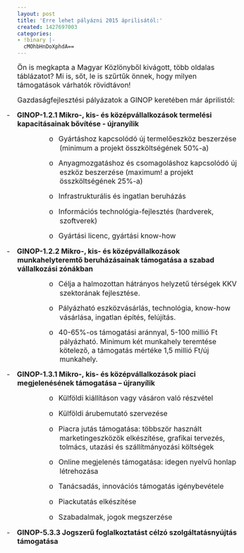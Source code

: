```yaml
---
layout: post
title: 'Erre lehet pályázni 2015 áprilisától:'
created: 1427697003
categories:
- !binary |-
  cMOhbHnDoXphdA==
---
```

<p><span style="font-size: medium;">Ön is megkapta a Magyar Közlönyből kivágott, több oldalas táblázatot? Mi is, sőt, le is szűrtűk önnek, hogy milyen támogatások várhatók rövidtávon!</span><br><span style="font-size: medium;"><!--break--><!--[if gte mso 9]><xml>
 <o:OfficeDocumentSettings>
  <o:AllowPNG></o>
 </o:OfficeDocumentSettings>
</xml><![endif]--></span></p><p class="MsoNormal"><span style="font-size: medium;">Gazdaságfejlesztési pályázatok a GINOP keretében már áprilistól:</span></p><p class="MsoListParagraphCxSpFirst" style="text-indent: -18.0pt; mso-list: l0 level1 lfo1;"><span style="font-size: medium;"><span>-<span style="font-family: 'Times New Roman'; font-style: normal; font-weight: normal; line-height: normal; font-size-adjust: none; font-stretch: normal; font-feature-settings: normal; font-language-override: normal; font-kerning: auto; font-synthesis: weight style; font-variant: normal;">&nbsp;&nbsp;&nbsp; </span></span><strong style="mso-bidi-font-weight: normal;"><span>GINOP-1.2.1 Mikro-, kis- és középvállalkozások termelési kapacitásainak bővítése - újranyílik</span></strong></span></p><p class="MsoListParagraphCxSpMiddle" style="margin-left: 72.0pt; mso-add-space: auto; text-indent: -18.0pt; mso-list: l0 level2 lfo1;"><span style="font-size: medium;"><span style="font-family: 'Courier New';">o<span style="font-family: 'Times New Roman'; font-style: normal; font-weight: normal; line-height: normal; font-size-adjust: none; font-stretch: normal; font-feature-settings: normal; font-language-override: normal; font-kerning: auto; font-synthesis: weight style; font-variant: normal;">&nbsp;&nbsp; </span></span><span>Gyártáshoz kapcsolódó új termelőeszköz beszerzése (minimum a projekt összköltségének 50%-a)</span></span></p><p class="MsoListParagraphCxSpMiddle" style="margin-left: 72.0pt; mso-add-space: auto; text-indent: -18.0pt; mso-list: l0 level2 lfo1;"><span style="font-size: medium;"><span style="font-family: 'Courier New';">o<span style="font-family: 'Times New Roman'; font-style: normal; font-weight: normal; line-height: normal; font-size-adjust: none; font-stretch: normal; font-feature-settings: normal; font-language-override: normal; font-kerning: auto; font-synthesis: weight style; font-variant: normal;">&nbsp;&nbsp; </span></span><span>Anyagmozgatáshoz és csomagoláshoz kapcsolódó új eszköz beszerzése (maximum! a projekt összköltségének 25%-a)</span></span></p><p class="MsoListParagraphCxSpMiddle" style="margin-left: 72.0pt; mso-add-space: auto; text-indent: -18.0pt; mso-list: l0 level2 lfo1;"><span style="font-size: medium;"><span style="font-family: 'Courier New';">o<span style="font-family: 'Times New Roman'; font-style: normal; font-weight: normal; line-height: normal; font-size-adjust: none; font-stretch: normal; font-feature-settings: normal; font-language-override: normal; font-kerning: auto; font-synthesis: weight style; font-variant: normal;">&nbsp;&nbsp; </span></span><span>Infrastrukturális és ingatlan beruházás</span></span></p><p class="MsoListParagraphCxSpMiddle" style="margin-left: 72.0pt; mso-add-space: auto; text-indent: -18.0pt; mso-list: l0 level2 lfo1;"><span style="font-size: medium;"><span style="font-family: 'Courier New';">o<span style="font-family: 'Times New Roman'; font-style: normal; font-weight: normal; line-height: normal; font-size-adjust: none; font-stretch: normal; font-feature-settings: normal; font-language-override: normal; font-kerning: auto; font-synthesis: weight style; font-variant: normal;">&nbsp;&nbsp; </span></span><span>Információs technológia-fejlesztés (hardverek, szoftverek)</span></span></p><p class="MsoListParagraphCxSpMiddle" style="margin-left: 72.0pt; mso-add-space: auto; text-indent: -18.0pt; mso-list: l0 level2 lfo1;"><span style="font-size: medium;"><span style="font-family: 'Courier New';">o<span style="font-family: 'Times New Roman'; font-style: normal; font-weight: normal; line-height: normal; font-size-adjust: none; font-stretch: normal; font-feature-settings: normal; font-language-override: normal; font-kerning: auto; font-synthesis: weight style; font-variant: normal;">&nbsp;&nbsp; </span></span><span>Gyártási licenc, gyártási know-how</span></span></p><p class="MsoListParagraphCxSpMiddle" style="text-indent: -18.0pt; mso-list: l0 level1 lfo1;"><span style="font-size: medium;"><span>-<span style="font-family: 'Times New Roman'; font-style: normal; font-weight: normal; line-height: normal; font-size-adjust: none; font-stretch: normal; font-feature-settings: normal; font-language-override: normal; font-kerning: auto; font-synthesis: weight style; font-variant: normal;">&nbsp;&nbsp;&nbsp; </span></span><strong style="mso-bidi-font-weight: normal;"><span>GINOP-1.2.2 Mikro-, kis- és középvállalkozások munkahelyteremtő beruházásainak támogatása a szabad vállalkozási zónákban</span></strong></span></p><p class="MsoListParagraphCxSpMiddle" style="margin-left: 72.0pt; mso-add-space: auto; text-indent: -18.0pt; mso-list: l0 level2 lfo1;"><span style="font-size: medium;"><span style="font-family: 'Courier New';">o<span style="font-family: 'Times New Roman'; font-style: normal; font-weight: normal; line-height: normal; font-size-adjust: none; font-stretch: normal; font-feature-settings: normal; font-language-override: normal; font-kerning: auto; font-synthesis: weight style; font-variant: normal;">&nbsp;&nbsp; </span></span><span>Célja a halmozottan hátrányos helyzetű térségek KKV szektorának fejlesztése.</span></span></p><p class="MsoListParagraphCxSpMiddle" style="margin-left: 72.0pt; mso-add-space: auto; text-indent: -18.0pt; mso-list: l0 level2 lfo1;"><span style="font-size: medium;"><span style="font-family: 'Courier New';">o<span style="font-family: 'Times New Roman'; font-style: normal; font-weight: normal; line-height: normal; font-size-adjust: none; font-stretch: normal; font-feature-settings: normal; font-language-override: normal; font-kerning: auto; font-synthesis: weight style; font-variant: normal;">&nbsp;&nbsp; </span></span><span>Pályázható eszközvásárlás, technológia, know-how vásárlása, ingatlan építés, felújítás.</span></span></p><p class="MsoListParagraphCxSpMiddle" style="margin-left: 72.0pt; mso-add-space: auto; text-indent: -18.0pt; mso-list: l0 level2 lfo1;"><span style="font-size: medium;"><span style="font-family: 'Courier New';">o<span style="font-family: 'Times New Roman'; font-style: normal; font-weight: normal; line-height: normal; font-size-adjust: none; font-stretch: normal; font-feature-settings: normal; font-language-override: normal; font-kerning: auto; font-synthesis: weight style; font-variant: normal;">&nbsp;&nbsp; </span></span><span>40-65%-os támogatási aránnyal, 5-100 millió Ft pályázható. Minimum két munkahely teremtése kötelező, a támogatás mértéke 1,5 millió Ft/új munkahely. </span></span></p><p class="MsoListParagraphCxSpMiddle" style="text-indent: -18.0pt; mso-list: l0 level1 lfo1;"><span style="font-size: medium;"><span>-<span style="font-family: 'Times New Roman'; font-style: normal; font-weight: normal; line-height: normal; font-size-adjust: none; font-stretch: normal; font-feature-settings: normal; font-language-override: normal; font-kerning: auto; font-synthesis: weight style; font-variant: normal;">&nbsp;&nbsp;&nbsp; </span></span><strong style="mso-bidi-font-weight: normal;"><span>GINOP-1.3.1 Mikro-, kis- és középvállalkozások piaci megjelenésének támogatása – újranyílik</span></strong></span></p><p class="MsoListParagraphCxSpMiddle" style="margin-left: 72.0pt; mso-add-space: auto; text-indent: -18.0pt; mso-list: l0 level2 lfo1;"><span style="font-size: medium;"><span style="font-family: 'Courier New';">o<span style="font-family: 'Times New Roman'; font-style: normal; font-weight: normal; line-height: normal; font-size-adjust: none; font-stretch: normal; font-feature-settings: normal; font-language-override: normal; font-kerning: auto; font-synthesis: weight style; font-variant: normal;">&nbsp;&nbsp; </span></span><span>Külföldi kiállításon vagy vásáron való részvétel</span></span></p><p class="MsoListParagraphCxSpMiddle" style="margin-left: 72.0pt; mso-add-space: auto; text-indent: -18.0pt; mso-list: l0 level2 lfo1;"><span style="font-size: medium;"><span style="font-family: 'Courier New';">o<span style="font-family: 'Times New Roman'; font-style: normal; font-weight: normal; line-height: normal; font-size-adjust: none; font-stretch: normal; font-feature-settings: normal; font-language-override: normal; font-kerning: auto; font-synthesis: weight style; font-variant: normal;">&nbsp;&nbsp; </span></span><span>Külföldi árubemutató szervezése</span></span></p><p class="MsoListParagraphCxSpMiddle" style="margin-left: 72.0pt; mso-add-space: auto; text-indent: -18.0pt; mso-list: l0 level2 lfo1;"><span style="font-size: medium;"><span style="font-family: 'Courier New';">o<span style="font-family: 'Times New Roman'; font-style: normal; font-weight: normal; line-height: normal; font-size-adjust: none; font-stretch: normal; font-feature-settings: normal; font-language-override: normal; font-kerning: auto; font-synthesis: weight style; font-variant: normal;">&nbsp;&nbsp; </span></span><span>Piacra jutás támogatása: többször használt marketingeszközök elkészítése, grafikai tervezés, tolmács, utazási és szállítmányozási költségek</span></span></p><p class="MsoListParagraphCxSpMiddle" style="margin-left: 72.0pt; mso-add-space: auto; text-indent: -18.0pt; mso-list: l0 level2 lfo1;"><span style="font-size: medium;"><span style="font-family: 'Courier New';">o<span style="font-family: 'Times New Roman'; font-style: normal; font-weight: normal; line-height: normal; font-size-adjust: none; font-stretch: normal; font-feature-settings: normal; font-language-override: normal; font-kerning: auto; font-synthesis: weight style; font-variant: normal;">&nbsp;&nbsp; </span></span><span>Online megjelenés támogatása: idegen nyelvű honlap létrehozása</span></span></p><p class="MsoListParagraphCxSpMiddle" style="margin-left: 72.0pt; mso-add-space: auto; text-indent: -18.0pt; mso-list: l0 level2 lfo1;"><span style="font-size: medium;"><span style="font-family: 'Courier New';">o<span style="font-family: 'Times New Roman'; font-style: normal; font-weight: normal; line-height: normal; font-size-adjust: none; font-stretch: normal; font-feature-settings: normal; font-language-override: normal; font-kerning: auto; font-synthesis: weight style; font-variant: normal;">&nbsp;&nbsp; </span></span><span>Tanácsadás, innovációs támogatás igénybevétele</span></span></p><p class="MsoListParagraphCxSpMiddle" style="margin-left: 72.0pt; mso-add-space: auto; text-indent: -18.0pt; mso-list: l0 level2 lfo1;"><span style="font-size: medium;"><span style="font-family: 'Courier New';">o<span style="font-family: 'Times New Roman'; font-style: normal; font-weight: normal; line-height: normal; font-size-adjust: none; font-stretch: normal; font-feature-settings: normal; font-language-override: normal; font-kerning: auto; font-synthesis: weight style; font-variant: normal;">&nbsp;&nbsp; </span></span><span>Piackutatás elkészítése</span></span></p><p class="MsoListParagraphCxSpMiddle" style="margin-left: 72.0pt; mso-add-space: auto; text-indent: -18.0pt; mso-list: l0 level2 lfo1;"><span style="font-size: medium;"><span style="font-family: 'Courier New';">o<span style="font-family: 'Times New Roman'; font-style: normal; font-weight: normal; line-height: normal; font-size-adjust: none; font-stretch: normal; font-feature-settings: normal; font-language-override: normal; font-kerning: auto; font-synthesis: weight style; font-variant: normal;">&nbsp;&nbsp; </span></span><span>Szabadalmak, jogok megszerzése</span></span></p><p class="MsoListParagraphCxSpLast" style="text-indent: -18.0pt; mso-list: l0 level1 lfo1;"><span style="font-size: medium;"><span>-<span style="font-family: 'Times New Roman'; font-style: normal; font-weight: normal; line-height: normal; font-size-adjust: none; font-stretch: normal; font-feature-settings: normal; font-language-override: normal; font-kerning: auto; font-synthesis: weight style; font-variant: normal;">&nbsp;&nbsp;&nbsp; </span></span><strong style="mso-bidi-font-weight: normal;"><span>GINOP-5.3.3 Jogszerű foglalkoztatást célzó szolgáltatásnyújtás támogatása</span></strong></span></p>
